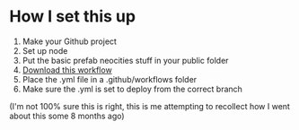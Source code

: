 # How I set this up

1. Make your Github project
2. Set up node
3. Put the basic prefab neocities stuff in your public folder
4. [Download this workflow](https://deploy-to-neocities.neocities.org/)
5. Place the .yml file in a .github/workflows folder
6. Make sure the .yml is set to deploy from the correct branch

(I'm not 100% sure this is right, this is me attempting to recollect how I went about this some 8 months ago)